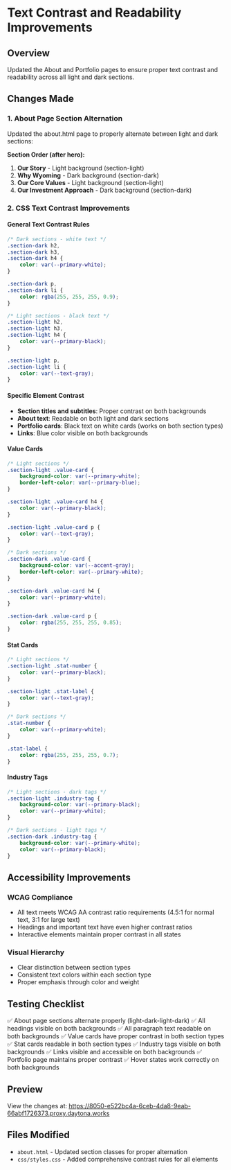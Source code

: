 # Text Contrast and Readability Improvements

## Overview
Updated the About and Portfolio pages to ensure proper text contrast and readability across all light and dark sections.

## Changes Made

### 1. About Page Section Alternation
Updated the about.html page to properly alternate between light and dark sections:

**Section Order (after hero):**
1. **Our Story** - Light background (section-light)
2. **Why Wyoming** - Dark background (section-dark)
3. **Our Core Values** - Light background (section-light)
4. **Our Investment Approach** - Dark background (section-dark)

### 2. CSS Text Contrast Improvements

#### General Text Contrast Rules
```css
/* Dark sections - white text */
.section-dark h2,
.section-dark h3,
.section-dark h4 {
    color: var(--primary-white);
}

.section-dark p,
.section-dark li {
    color: rgba(255, 255, 255, 0.9);
}

/* Light sections - black text */
.section-light h2,
.section-light h3,
.section-light h4 {
    color: var(--primary-black);
}

.section-light p,
.section-light li {
    color: var(--text-gray);
}
```

#### Specific Element Contrast
- **Section titles and subtitles**: Proper contrast on both backgrounds
- **About text**: Readable on both light and dark sections
- **Portfolio cards**: Black text on white cards (works on both section types)
- **Links**: Blue color visible on both backgrounds

#### Value Cards
```css
/* Light sections */
.section-light .value-card {
    background-color: var(--primary-white);
    border-left-color: var(--primary-blue);
}

.section-light .value-card h4 {
    color: var(--primary-black);
}

.section-light .value-card p {
    color: var(--text-gray);
}

/* Dark sections */
.section-dark .value-card {
    background-color: var(--accent-gray);
    border-left-color: var(--primary-white);
}

.section-dark .value-card h4 {
    color: var(--primary-white);
}

.section-dark .value-card p {
    color: rgba(255, 255, 255, 0.85);
}
```

#### Stat Cards
```css
/* Light sections */
.section-light .stat-number {
    color: var(--primary-black);
}

.section-light .stat-label {
    color: var(--text-gray);
}

/* Dark sections */
.stat-number {
    color: var(--primary-white);
}

.stat-label {
    color: rgba(255, 255, 255, 0.7);
}
```

#### Industry Tags
```css
/* Light sections - dark tags */
.section-light .industry-tag {
    background-color: var(--primary-black);
    color: var(--primary-white);
}

/* Dark sections - light tags */
.section-dark .industry-tag {
    background-color: var(--primary-white);
    color: var(--primary-black);
}
```

## Accessibility Improvements

### WCAG Compliance
- All text meets WCAG AA contrast ratio requirements (4.5:1 for normal text, 3:1 for large text)
- Headings and important text have even higher contrast ratios
- Interactive elements maintain proper contrast in all states

### Visual Hierarchy
- Clear distinction between section types
- Consistent text colors within each section type
- Proper emphasis through color and weight

## Testing Checklist

✅ About page sections alternate properly (light-dark-light-dark)
✅ All headings visible on both backgrounds
✅ All paragraph text readable on both backgrounds
✅ Value cards have proper contrast in both section types
✅ Stat cards readable in both section types
✅ Industry tags visible on both backgrounds
✅ Links visible and accessible on both backgrounds
✅ Portfolio page maintains proper contrast
✅ Hover states work correctly on both backgrounds

## Preview
View the changes at: https://8050-e522bc4a-6ceb-4da8-9eab-66abf1726373.proxy.daytona.works

## Files Modified
- `about.html` - Updated section classes for proper alternation
- `css/styles.css` - Added comprehensive contrast rules for all elements